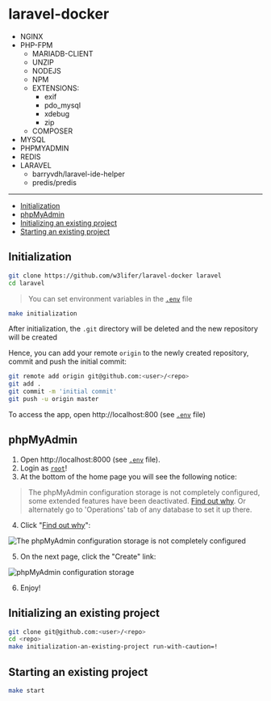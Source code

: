 # laravel-docker

- NGINX
- PHP-FPM
  - MARIADB-CLIENT
  - UNZIP
  - NODEJS
  - NPM
  - EXTENSIONS:
    - exif
    - pdo_mysql
    - xdebug
    - zip
  - COMPOSER
- MYSQL
- PHPMYADMIN
- REDIS
- LARAVEL
  - barryvdh/laravel-ide-helper
  - predis/predis 

---

- [Initialization](#initialization)
- [phpMyAdmin](#phpmyadmin)
- [Initializing an existing project](#initializing-an-existing-project)
- [Starting an existing project](#starting-an-existing-project)

## Initialization

``` sh
git clone https://github.com/w3lifer/laravel-docker laravel
cd laravel
```

> You can set environment variables in the [`.env`](.env) file

``` sh
make initialization
```

After initialization, the `.git` directory will be deleted and the new repository will be created

Hence, you can add your remote `origin` to the newly created repository, commit and push the initial commit:

``` sh
git remote add origin git@github.com:<user>/<repo>
git add .
git commit -m 'initial commit'
git push -u origin master
```

To access the app, open http://localhost:800 (see [`.env`](.env) file)

## phpMyAdmin

1. Open http://localhost:8000 (see [`.env`](.env) file).
2. Login as <ins>`root`</ins>!
3. At the bottom of the home page you will see the following notice:

>  The phpMyAdmin configuration storage is not completely configured, some extended features have been deactivated. [Find out why](http://localhost:8000/index.php?route=/check-relations).
Or alternately go to 'Operations' tab of any database to set it up there.

4. Click "[Find out why](http://localhost:8000/index.php?route=/check-relations)":

![The phpMyAdmin configuration storage is not completely configured](https://i.stack.imgur.com/I3ZeC.png)

5. On the next page, click the "Create" link:

![phpMyAdmin configuration storage](https://i.stack.imgur.com/gNSZF.png)

6. Enjoy!

## Initializing an existing project

``` sh
git clone git@github.com:<user>/<repo>
cd <repo>
make initialization-an-existing-project run-with-caution=!
```

## Starting an existing project

``` sh
make start
```
